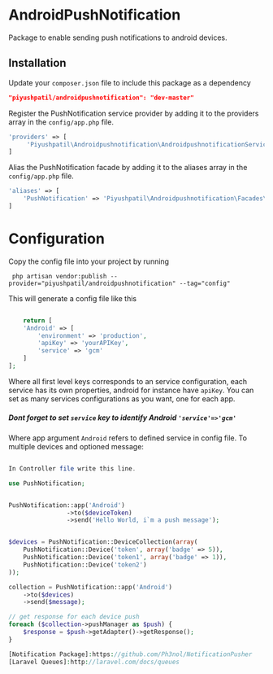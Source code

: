 AndroidPushNotification
=========

Package to enable sending push notifications to android devices.

Installation
----

Update your `composer.json` file to include this package as a dependency
```json
"piyushpatil/androidpushnotification": "dev-master"
```

Register the PushNotification service provider by adding it to the providers array in the `config/app.php` file.
```php
'providers' => [
     'Piyushpatil\Androidpushnotification\AndroidpushnotificationServiceProvider',
]
```

Alias the PushNotification facade by adding it to the aliases array in the `config/app.php` file.
```php
'aliases' => [
    'PushNotification' => 'Piyushpatil\Androidpushnotification\Facades\PushNotification',
]
```

# Configuration

Copy the config file into your project by running
```
 php artisan vendor:publish --provider="piyushpatil/androidpushnotification" --tag="config"

```

This will generate a config file like this
```php

    return [
    'Android' => [
        'environment' => 'production',
        'apiKey' => 'yourAPIKey',
        'service' => 'gcm'
    ]
];

```
Where all first level keys corresponds to an service configuration, each service has its own properties, android for instance have `apiKey`. You can set as many services configurations as you want, one for each app.

##### Dont forget to set `service` key to identify Android `'service'=>'gcm'`


Where app argument `Android` refers to defined service in config file.
To multiple devices and optioned message:
```php

In Controller file write this line.

use PushNotification; 


PushNotification::app('Android')
                ->to($deviceToken)
                ->send('Hello World, i`m a push message');


$devices = PushNotification::DeviceCollection(array(
    PushNotification::Device('token', array('badge' => 5)),
    PushNotification::Device('token1', array('badge' => 1)),
    PushNotification::Device('token2')
));

collection = PushNotification::app('Android')
    ->to($devices)
    ->send($message);

// get response for each device push
foreach ($collection->pushManager as $push) {
    $response = $push->getAdapter()->getResponse();
}

[Notification Package]:https://github.com/Ph3nol/NotificationPusher
[Laravel Queues]:http://laravel.com/docs/queues
